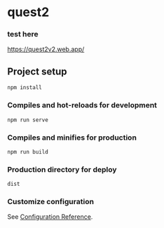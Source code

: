 # quest2
### test here
https://quest2v2.web.app/

## Project setup
```
npm install
```

### Compiles and hot-reloads for development
```
npm run serve
```

### Compiles and minifies for production
```
npm run build
```
### Production directory for deploy
```
dist
```

### Customize configuration
See [Configuration Reference](https://cli.vuejs.org/config/).
